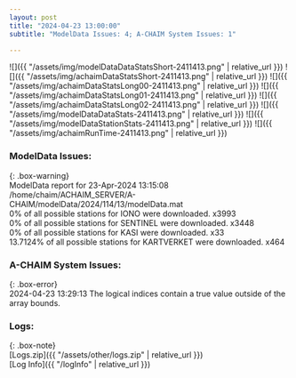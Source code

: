 ```yaml
---
layout: post
title: "2024-04-23 13:00:00"
subtitle: "ModelData Issues: 4; A-CHAIM System Issues: 1"

---
```


![]({{ "/assets/img/modelDataDataStatsShort-2411413.png" | relative_url }})
![]({{ "/assets/img/achaimDataStatsShort-2411413.png" | relative_url }})
![]({{ "/assets/img/achaimDataStatsLong00-2411413.png" | relative_url }})
![]({{ "/assets/img/achaimDataStatsLong01-2411413.png" | relative_url }})
![]({{ "/assets/img/achaimDataStatsLong02-2411413.png" | relative_url }})
![]({{ "/assets/img/modelDataDataStats-2411413.png" | relative_url }})
![]({{ "/assets/img/modelDataStationStats-2411413.png" | relative_url }})
![]({{ "/assets/img/achaimRunTime-2411413.png" | relative_url }})


### ModelData Issues:  
  
{: .box-warning}  
 ModelData report for 23-Apr-2024 13:15:08   
 /home/chaim/ACHAIM_SERVER/A-CHAIM/modelData/2024/114/13/modelData.mat   
 0% of all possible stations for IONO were downloaded. x3993   
 0% of all possible stations for SENTINEL were downloaded. x3448   
 0% of all possible stations for KASI were downloaded. x33   
 13.7124% of all possible stations for KARTVERKET were downloaded. x464   
  
### A-CHAIM System Issues:  
  
{: .box-error}  
2024-04-23 13:29:13 The logical indices contain a true value outside of the array bounds.  

### Logs:  
  
{: .box-note}  
[Logs.zip]({{ "/assets/other/logs.zip" | relative_url }})  
[Log Info]({{ "/logInfo" | relative_url }})  
